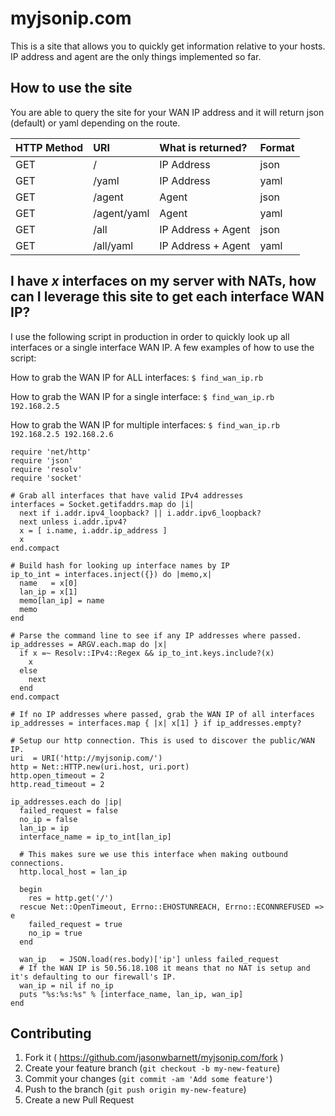 # myjsonip.com

This is a site that allows you to quickly get information relative to your hosts. IP address and agent are the only things
implemented so far.


## How to use the site

You are able to query the site for your WAN IP address and it will return json (default) or yaml depending on the route.

| HTTP Method | URI         | What is returned?  | Format |
|:------------|:------------|:-------------------|:-------|
| GET         | /           | IP Address         | json   |
| GET         | /yaml       | IP Address         | yaml   |
| GET         | /agent      | Agent              | json   |
| GET         | /agent/yaml | Agent              | yaml   |
| GET         | /all        | IP Address + Agent | json   |
| GET         | /all/yaml   | IP Address + Agent | yaml   |


## I have _x_ interfaces on my server with NATs, how can I leverage this site to get each interface WAN IP?

I use the following script in production in order to quickly look up all interfaces or a single interface WAN
IP. A few examples of how to use the script:

How to grab the WAN IP for ALL interfaces: `$ find_wan_ip.rb`

How to grab the WAN IP for a single interface: `$ find_wan_ip.rb 192.168.2.5`

How to grab the WAN IP for multiple interfaces: `$ find_wan_ip.rb 192.168.2.5 192.168.2.6`

    require 'net/http'
    require 'json'
    require 'resolv'
    require 'socket'
    
    # Grab all interfaces that have valid IPv4 addresses
    interfaces = Socket.getifaddrs.map do |i|
      next if i.addr.ipv4_loopback? || i.addr.ipv6_loopback?
      next unless i.addr.ipv4?
      x = [ i.name, i.addr.ip_address ]
      x
    end.compact
    
    # Build hash for looking up interface names by IP
    ip_to_int = interfaces.inject({}) do |memo,x|
      name   = x[0]
      lan_ip = x[1]
      memo[lan_ip] = name
      memo
    end
    
    # Parse the command line to see if any IP addresses where passed.
    ip_addresses = ARGV.each.map do |x|
      if x =~ Resolv::IPv4::Regex && ip_to_int.keys.include?(x)
        x
      else
        next
      end
    end.compact
    
    # If no IP addresses where passed, grab the WAN IP of all interfaces
    ip_addresses = interfaces.map { |x| x[1] } if ip_addresses.empty?
    
    # Setup our http connection. This is used to discover the public/WAN IP.
    uri  = URI('http://myjsonip.com/')
    http = Net::HTTP.new(uri.host, uri.port)
    http.open_timeout = 2
    http.read_timeout = 2
    
    ip_addresses.each do |ip|
      failed_request = false
      no_ip = false
      lan_ip = ip
      interface_name = ip_to_int[lan_ip]
    
      # This makes sure we use this interface when making outbound connections.
      http.local_host = lan_ip
    
      begin
        res = http.get('/')
      rescue Net::OpenTimeout, Errno::EHOSTUNREACH, Errno::ECONNREFUSED => e
        failed_request = true
        no_ip = true
      end
    
      wan_ip   = JSON.load(res.body)['ip'] unless failed_request
      # If the WAN IP is 50.56.18.108 it means that no NAT is setup and it's defaulting to our firewall's IP.
      wan_ip = nil if no_ip
      puts "%s:%s:%s" % [interface_name, lan_ip, wan_ip]
    end

## Contributing

1. Fork it ( https://github.com/jasonwbarnett/myjsonip.com/fork )
2. Create your feature branch (`git checkout -b my-new-feature`)
3. Commit your changes (`git commit -am 'Add some feature'`)
4. Push to the branch (`git push origin my-new-feature`)
5. Create a new Pull Request
